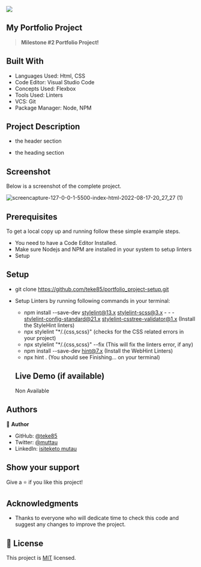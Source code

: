 ![](https://img.shields.io/badge/Microverse-blueviolet)

## My Portfolio Project

> **Milestone #2 Portfolio Project!**

## Built With

- Languages Used: Html, CSS
- Code Editor: Visual Studio Code
- Concepts Used: Flexbox
- Tools Used: Linters
- VCS: Git
- Package Manager: Node, NPM

## Project Description

- the header section

- the heading section

## Screenshot

Below is a screenshot of the complete project.

![screencapture-127-0-0-1-5500-index-html-2022-08-17-20_27_27 (1)](https://user-images.githubusercontent.com/29442846/185215634-a1e9a415-9c62-43d2-a5b2-a4faf7bb24ee.png)

## Prerequisites

To get a local copy up and running follow these simple example steps.

- You need to have a Code Editor Installed.
- Make sure Nodejs and NPM are installed in your system to setup linters
- Setup

## Setup

- git clone https://github.com/teke85/portfolio_project-setup.git
- Setup Linters by running following commands in your terminal:

  - npm install --save-dev stylelint@13.x stylelint-scss@3.x - - - stylelint-config-standard@21.x stylelint-csstree-validator@1.x (Install the StyleHint linters)
  - npx stylelint "\*/.{css,scss}" (checks for the CSS related errors in your project)
  - npx stylelint "\*/.{css,scss}" --fix (This will fix the linters error, if any)
  - npm install --save-dev hint@7.x (Install the WebHint Linters)
  - npx hint . (You should see Finishing... on your terminal)

  ## Live Demo (if available)

  Non Available

## Authors

👤 **Author**

- GitHub: [@teke85](https://github.com/teke85)
- Twitter: [@muttau](https://twitter.com/muttau)
- LinkedIn: [isiteketo mutau](https://www.linkedin.com/in/isiteketo-mutau-736894241/)

## Show your support

Give a ⭐️ if you like this project!

## Acknowledgments

- Thanks to everyone who will dedicate time to check this code and suggest any changes to improve the project.

## 📝 License

This project is [MIT](./MIT.md) licensed.
